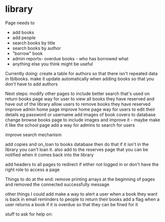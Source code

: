 # library



Page needs to 
- add books
- add people
- search books by title
- search books by author
- "borrow" book
- admin reports- overdue books - who has borrowed what
- anything else you think might be useful





Currently doing:
create a table for authors so that there isn't repeated data in tblbooks. make it update automatically when adding books so that you don't have to add authors 


Next steps:
modify other pages to include better search that's used on return books page
way for user to view all books they have reserved and have out of the library
allow users to remove books they have reserved
improve admin home page
improve home page
way for users to edit their details eg password or username
add images of book covers to database
change browse books page to include images and improve it - maybe make it like the school page
add a way for admins to search for users

improve search mechanism



add copies and on_loan to books database then do that if it isn't in the library you can't loan it. also add to the reserves page that you can be notified when it comes back into the library


add headers to all pages to redirect if either not logged in or don't have the right role to access a page



Things to do at the end:
remove printing arrays at the beginning of pages and removed the connected successfully message




other things I could add
make a way to alert a user when a book they want is back in 
email reminders to people to return their books
add a flag when a user returns a book if it is overdue so that they can be fined for it

stuff to ask for help on:
